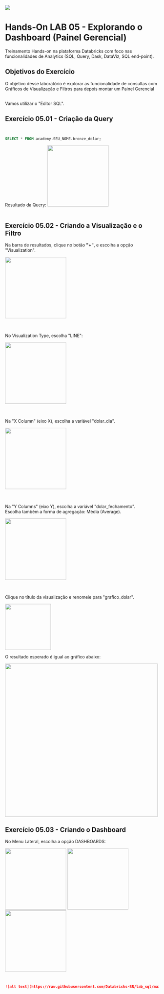 <img src="https://raw.githubusercontent.com/Databricks-BR/lab_sql/main/images/header_handson_sql.png">

# Hands-On LAB 05 - Explorando o Dashboard (Painel Gerencial)

Treinamento Hands-on na plataforma Databricks com foco nas funcionalidades de Analytics (SQL, Query, Dask, DataViz, SQL end-point).


## Objetivos do Exercício

O objetivo desse laboratório é explorar as funcionalidade de consultas com Gráficos de Visualização e Filtros para depois montar um Painel Gerencial</br>
</br>

Vamos utilizar o "Editor SQL".

## Exercício 05.01 - Criação da Query

``` sql


SELECT * FROM academy.SEU_NOME.bronze_dolar;


```
Resultado da Query:
<img src="https://raw.githubusercontent.com/Databricks-BR/lab_sql/main/images/lab05_01.png" style="height: 200px;">
</br></br>

## Exercício 05.02 - Criando a Visualização e o Filtro

Na barra de resultados, clique no botão **"+"**, e escolha a opção "Visualization".

<img src="https://raw.githubusercontent.com/Databricks-BR/lab_sql/main/images/lab05_02.png" style="height: 200px;">

</br></br>
No Visualization Type, escolha "LINE":

<img src="https://raw.githubusercontent.com/Databricks-BR/lab_sql/main/images/lab05_03.png" style="height: 200px;">

</br></br>
Na "X Column" (eixo X), escolha a variável  "dolar_dia".

<img src="https://raw.githubusercontent.com/Databricks-BR/lab_sql/main/images/lab05_04.png" style="height: 200px;">

</br></br>
Na "Y Columns" (eixo Y), escolha a variável  "dolar_fechamento".</br>
Escolha também a forma de agregação:  Média (Average).

<img src="https://raw.githubusercontent.com/Databricks-BR/lab_sql/main/images/lab05_05.png" style="height: 200px;">

</br></br>
Clique no título da visualização e renomeie para "grafico_dolar".

<img src="https://raw.githubusercontent.com/Databricks-BR/lab_sql/main/images/lab05_06.png" style="height: 150px;">

O resultado esperado é igual ao gráfico abaixo:

<img src="https://raw.githubusercontent.com/Databricks-BR/lab_sql/main/images/lab05_07.png" style="height: 500px;">

## Exercício 05.03 - Criando o Dashboard

No Menu Lateral, escolha a opção DASHBOARDS:

<img src="https://raw.githubusercontent.com/Databricks-BR/lab_sql/main/images/lab05_08.png" style="height: 200px;">

<img src="https://raw.githubusercontent.com/Databricks-BR/lab_sql/main/images/lab05_09.png" style="height: 200px;">

<img src="https://raw.githubusercontent.com/Databricks-BR/lab_sql/main/images/lab05_10.png" style="height: 200px;">





``` md


![alt text](https://raw.githubusercontent.com/Databricks-BR/lab_sql/main/images/header_dolar.png)


```
